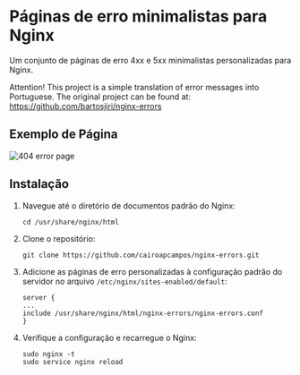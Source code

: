 # Páginas de erro minimalistas para Nginx

Um conjunto de páginas de erro 4xx e 5xx minimalistas personalizadas para Nginx.

Attention! This project is a simple translation of error messages into Portuguese. The original project can be found at:
https://github.com/bartosjiri/nginx-errors

## Exemplo de Página
![404 error page](https://i.imgur.com/UhkO7uP.pngg)

## Instalação

1. Navegue até o diretório de documentos padrão do Nginx:
	```
    cd /usr/share/nginx/html
    ```
2. Clone o repositório:
	```
    git clone https://github.com/cairoapcampos/nginx-errors.git
    ```

3. Adicione as páginas de erro personalizadas à configuração padrão do servidor no arquivo `/etc/nginx/sites-enabled/default`:
	```
    server {
    ...
    include /usr/share/nginx/html/nginx-errors/nginx-errors.conf
    }
    ```
4. Verifique a configuração e recarregue o Nginx:
	```
    sudo nginx -t
    sudo service nginx reload
    ```
